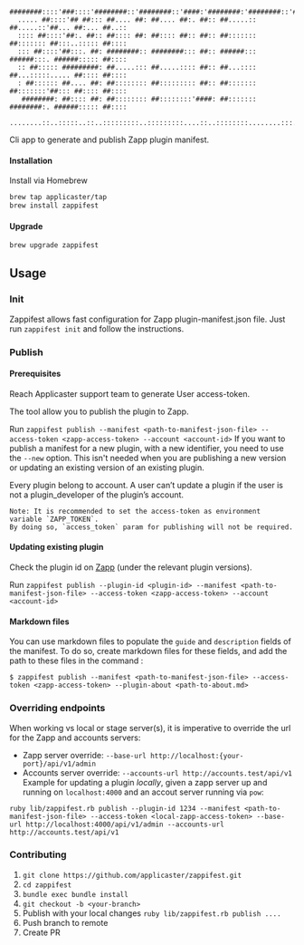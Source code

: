       ########::::'###::::'########::'########::'####:'########:'########::'######::'########:
      ..... ##::::'## ##::: ##.... ##: ##.... ##:. ##:: ##.....:: ##.....::'##... ##:... ##..::
      :::: ##::::'##:. ##:: ##:::: ##: ##:::: ##:: ##:: ##::::::: ##::::::: ##:::..::::: ##::::
      ::: ##::::'##:::. ##: ########:: ########::: ##:: ######::: ######:::. ######::::: ##::::
      :: ##::::: #########: ##.....::: ##.....:::: ##:: ##...:::: ##...:::::..... ##:::: ##::::
      : ##:::::: ##.... ##: ##:::::::: ##::::::::: ##:: ##::::::: ##:::::::'##::: ##:::: ##::::
       ########: ##:::: ##: ##:::::::: ##::::::::'####: ##::::::: ########:. ######::::: ##::::
      ........::..:::::..::..:::::::::..:::::::::....::..::::::::........:::......::::::..:::::

Cli app to generate and publish Zapp plugin manifest.

#### Installation

Install via Homebrew

```bash
brew tap applicaster/tap
brew install zappifest
```

#### Upgrade

```bash
brew upgrade zappifest
```

## Usage

### Init

Zappifest allows fast configuration for Zapp plugin-manifest.json file.
Just run `zappifest init` and follow the instructions.

### Publish

#### Prerequisites

Reach Applicaster support team to generate User access-token.

The tool allow you to publish the plugin to Zapp.

Run `zappifest publish --manifest <path-to-manifest-json-file> --access-token <zapp-access-token> --account <account-id>`
If you want to publish a manifest for a new plugin, with a new identifier, you need to use the `--new` option.
This isn't needed when you are publishing a new version or updating an existing version of an existing plugin.

Every plugin belong to account.
A user can’t update a plugin if the user is not a plugin_developer of the plugin’s account.

```
Note: It is recommended to set the access-token as environment variable `ZAPP_TOKEN`.
By doing so, `access_token` param for publishing will not be required.
```

#### Updating existing plugin

Check the plugin id on [Zapp](https://zapp.applicaster.com/admin/plugins) (under the relevant plugin versions).

Run `zappifest publish --plugin-id <plugin-id> --manifest <path-to-manifest-json-file> --access-token <zapp-access-token> --account <account-id>`

#### Markdown files

You can use markdown files to populate the `guide` and `description` fields of the manifest. To do so, create markdown files for these fields, and add the path to these files in the command :

```
$ zappifest publish --manifest <path-to-manifest-json-file> --access-token <zapp-access-token> --plugin-about <path-to-about.md>
```

### Overriding endpoints

When working vs local or stage server(s), it is imperative to override the url for the Zapp and accounts servers:

- Zapp server override: `--base-url http://localhost:{your-port}/api/v1/admin`
- Accounts server override: `--accounts-url http://accounts.test/api/v1`
  Example for updating a plugin _locally_, given a zapp server up and running on `localhost:4000` and an accout server running via `pow`:

```
ruby lib/zappifest.rb publish --plugin-id 1234 --manifest <path-to-manifest-json-file> --access-token <local-zapp-access-token> --base-url http://localhost:4000/api/v1/admin --accounts-url http://accounts.test/api/v1
```

### Contributing

1. `git clone https://github.com/applicaster/zappifest.git`
2. `cd zappifest`
3. `bundle exec bundle install`
4. `git checkout -b <your-branch>`
5. Publish with your local changes `ruby lib/zappifest.rb publish ....`
6. Push branch to remote
7. Create PR
